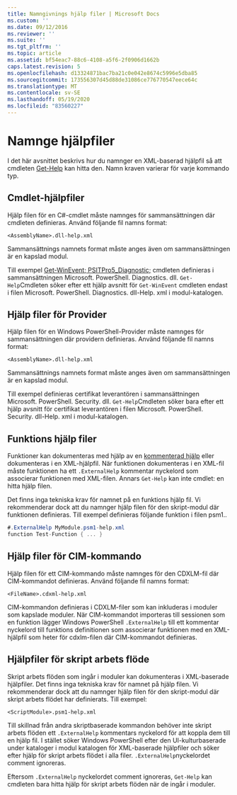 ```yaml
---
title: Namngivnings hjälp filer | Microsoft Docs
ms.custom: ''
ms.date: 09/12/2016
ms.reviewer: ''
ms.suite: ''
ms.tgt_pltfrm: ''
ms.topic: article
ms.assetid: bf54eac7-88c6-4108-a5f6-2f0906d1662b
caps.latest.revision: 5
ms.openlocfilehash: d13324871bac7ba21c0e042e8674c5996e5dba85
ms.sourcegitcommit: 173556307d45d88de31086ce776770547eece64c
ms.translationtype: MT
ms.contentlocale: sv-SE
ms.lasthandoff: 05/19/2020
ms.locfileid: "83560227"
---
```

# <a name="naming-help-files"></a>Namnge hjälpfiler

I det här avsnittet beskrivs hur du namnger en XML-baserad hjälpfil så att cmdleten [Get-Help](/powershell/module/Microsoft.PowerShell.Core/Get-Help) kan hitta den. Namn kraven varierar för varje kommando typ.

## <a name="cmdlet-help-files"></a>Cmdlet-hjälpfiler

Hjälp filen för en C#-cmdlet måste namnges för sammansättningen där cmdleten definieras. Använd följande fil namns format:

```
<AssemblyName>.dll-help.xml
```

Sammansättnings namnets format måste anges även om sammansättningen är en kapslad modul.

Till exempel [Get-WinEvent; PSITPro5_Diagnostic;](/powershell/module/Microsoft.PowerShell.Diagnostics/Get-WinEvent) cmdleten definieras i sammansättningen Microsoft. PowerShell. Diagnostics. dll. `Get-Help`Cmdleten söker efter ett hjälp avsnitt för `Get-WinEvent` cmdleten endast i filen Microsoft. PowerShell. Diagnostics. dll-Help. xml i modul-katalogen.

## <a name="provider-help-files"></a>Hjälp filer för Provider

Hjälp filen för en Windows PowerShell-Provider måste namnges för sammansättningen där providern definieras. Använd följande fil namns format:

```
<AssemblyName>.dll-help.xml
```

Sammansättnings namnets format måste anges även om sammansättningen är en kapslad modul.

Till exempel definieras certifikat leverantören i sammansättningen Microsoft. PowerShell. Security. dll. `Get-Help`Cmdleten söker bara efter ett hjälp avsnitt för certifikat leverantören i filen Microsoft. PowerShell. Security. dll-Help. xml i modul-katalogen.

## <a name="function-help-files"></a>Funktions hjälp filer

Funktioner kan dokumenteras med hjälp av en [kommenterad hjälp](/powershell/module/microsoft.powershell.core/about/about_comment_based_help) eller dokumenteras i en XML-hjälpfil. När funktionen dokumenteras i en XML-fil måste funktionen ha ett `.ExternalHelp` kommentar nyckelord som associerar funktionen med XML-filen. Annars `Get-Help` kan inte cmdlet: en hitta hjälp filen.

Det finns inga tekniska krav för namnet på en funktions hjälp fil. Vi rekommenderar dock att du namnger hjälp filen för den skript-modul där funktionen definieras. Till exempel definieras följande funktion i filen psm1..

```csharp
#.ExternalHelp MyModule.psm1-help.xml
function Test-Function { ... }
```

## <a name="cim-command-help-files"></a>Hjälp filer för CIM-kommando

Hjälp filen för ett CIM-kommando måste namnges för den CDXLM-fil där CIM-kommandot definieras. Använd följande fil namns format:

```
<FileName>.cdxml-help.xml
```

CIM-kommandon definieras i CDXLM-filer som kan inkluderas i moduler som kapslade moduler. När CIM-kommandot importeras till sessionen som en funktion lägger Windows PowerShell `.ExternalHelp` till ett kommentar nyckelord till funktions definitionen som associerar funktionen med en XML-hjälpfil som heter för cdxlm-filen där CIM-kommandot definieras.

## <a name="script-workflow-help-files"></a>Hjälpfiler för skript arbets flöde

Skript arbets flöden som ingår i moduler kan dokumenteras i XML-baserade hjälpfiler. Det finns inga tekniska krav för namnet på hjälp filen. Vi rekommenderar dock att du namnger hjälp filen för den skript-modul där skript arbets flödet har definierats. Till exempel:

```
<ScriptModule>.psm1-help.xml
```

Till skillnad från andra skriptbaserade kommandon behöver inte skript arbets flöden ett `.ExternalHelp` kommentars nyckelord för att koppla dem till en hjälp fil. I stället söker Windows PowerShell efter den UI-kulturbaserade under kataloger i modul katalogen för XML-baserade hjälpfiler och söker efter hjälp för skript arbets flödet i alla filer. `.ExternalHelp`nyckelordet comment ignoreras.

Eftersom `.ExternalHelp` nyckelordet comment ignoreras, `Get-Help` kan cmdleten bara hitta hjälp för skript arbets flöden när de ingår i moduler.

